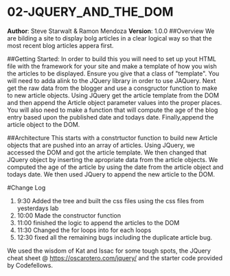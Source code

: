 # 02-JQUERY_AND_THE_DOM

**Author**: Steve Starwalt & Ramon Mendoza
**Version**: 1.0.0
##Overview
We are bilding a site to display bolg articles in a clear logical way so that the most recent blog articles appera first. 

##Getting Started:
In order to build this you will need to set up yout HTML file with the framework for your site and make a template of how you wish the articles to be displayed.  Ensure you give that a class of "template".  You will need to adda alink to the JQuery library in order to use JAQuery.  Next get the raw data from the blogger and use a consgructor function to make to new article objects.  Using JQuery get the article template from the DOM and then append the Article object parameter values into the proper places.  You will also need to make a function that will compute the age of the blog entry based upon the published date and todays date. Finally,append the article object to the DOM.

##Architecture
This starts with a constrtuctor function to build new Article objects that are pushed into an array of articles.  Using JQuery, we accessed the DOM and got the article template.  We then changed that JQuery object by inserting the apropriate data from the article objects.  We computed the age of the article  by using the date from the article object and todays date.  We then used JQuery to append the new article to the DOM.

#Change Log
1. 9:30 Added the tree and built the css files using the css files from yesterdays lab
2. 10:00 Made the constructor function
3. 11:00 finished the logic to append the articles to the DOM
4. 11:30 Changed the for loops into for each loops
5. 12:30 fixed all the remaining bugs including the duplicate article bug.

We used the wisdom of Kat and Issac for some tough spots, the JQuery cheat sheet @ https://oscarotero.com/jquery/ and the starter code provided by Codefellows.